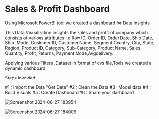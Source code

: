 # Sales & Profit Dashboard


Using Microsoft PowerBI tool we created a dashboard for Data insights


This Data Visualization insights the sales and profit of company which consists of various attributes i.e 
Row ID,	Order ID,	Order Date,	Ship Date,	Ship ,Mode,	Customer ID,	Customer Name,	Segment	Country,	City,	State,	Region,	Product ID,	Category,	Sub-Category,	Product Name,	Sales,	Quantity,	Profit,	Returns, Payment Mode,Avgdelivery.

Applying various Fliters ,Dataset in format of cvs file,Tools we created a dynamic dashboard

Steps invovled:

#1 : Import the Data "Get Data"
#2 : Clean the Data
#3 : Model data
#4 : Build Visuals
#5 : Create Dashboard
#6 : Share your dashboard

![Screenshot 2024-06-27 183954](https://github.com/sejal-firake/Data-Visualization-/assets/146855178/eee8de94-be27-4be2-87b4-c6fcf6d7c4ce)


![Screenshot 2024-06-27 184009](https://github.com/sejal-firake/Data-Visualization-/assets/146855178/284d8809-9ddf-4fc0-9d38-f73dd0ec7d37)






